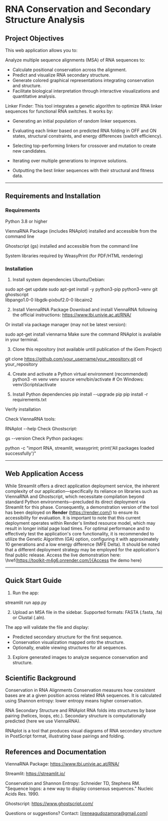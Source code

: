 # RNA Conservation and Secondary Structure Analysis

## Project Objectives

This web application allows you to:

Analyze multiple sequence alignments (MSA) of RNA sequences to:

- Calculate positional conservation across the alignment.
- Predict and visualize RNA secondary structure.
- Generate colored graphical representations integrating conservation and structure.
- Facilitate biological interpretation through interactive visualizations and quantitative analysis.

Linker Finder: This tool integrates a genetic algorithm to optimize RNA linker sequences for functional RNA switches. It works by:

- Generating an initial population of random linker sequences.

- Evaluating each linker based on predicted RNA folding in OFF and ON states, structural constraints, and energy differences (switch efficiency).

- Selecting top-performing linkers for crossover and mutation to create new candidates.

- Iterating over multiple generations to improve solutions.

- Outputting the best linker sequences with their structural and fitness data.

---

## Requirements and Installation
### Requirements
Python 3.8 or higher

ViennaRNA Package (includes RNAplot) installed and accessible from the command line

Ghostscript (gs) installed and accessible from the command line

System libraries required by WeasyPrint (for PDF/HTML rendering)

### Installation

1. Install system dependencies
Ubuntu/Debian:

sudo apt-get update
sudo apt-get install -y python3-pip python3-venv git ghostscript \
    libpango1.0-0 libgdk-pixbuf2.0-0 libcairo2

2. Install ViennaRNA Package
Download and install ViennaRNA following the official instructions:
https://www.tbi.univie.ac.at/RNA/

Or install via package manager (may not be latest version):


sudo apt-get install viennarna
Make sure the command RNAplot is available in your terminal.

3. Clone this repository (not available untill publication of the iGem Project)

git clone https://github.com/your_username/your_repository.git
cd your_repository

4. Create and activate a Python virtual environment (recommended)
python3 -m venv venv
source venv/bin/activate    # On Windows: venv\Scripts\actívate

5. Install Python dependencies
pip install --upgrade pip
pip install -r requirements.txt


Verify installation

Check ViennaRNA tools:

RNAplot --help
Check Ghostscript:

gs --version
Check Python packages:


python -c "import RNA, streamlit, weasyprint; print('All packages loaded successfully')"


---
## Web Application Access

While Streamlit offers a direct application deployment service, the inherent complexity of our application—specifically its reliance on libraries such as ViennaRNA and Ghostscript, which necessitate compilation beyond standard Python environments—precluded its direct deployment via Streamlit for this phase. Consequently, a demonstration version of the tool has been deployed on **Render** (https://render.com/) to ensure its accessibility for evaluation. It is important to note that this current deployment operates within Render's limited resource model, which may result in longer initial page load times. For optimal performance and to effectively test the application's core functionality, it is recommended to utilize the Genetic Algorithm (GA) option, configuring it with approximately 10 generations and a low energy difference (MFE Delta). It should be noted that a different deployment strategy may be employed for the application's final public release. Access the live demonstration here: \href{https://toolkit-m4g6.onrender.com/}{Access the demo here}

---

## Quick Start Guide

1. Run the app:

streamlit run app.py

2. Upload an MSA file in the sidebar. Supported formats: FASTA (.fasta, .fa) or Clustal (.aln).

The app will validate the file and display:

- Predicted secondary structure for the first sequence.
- Conservation visualization mapped onto the structure.
- Optionally, enable viewing structures for all sequences.

3. Explore generated images to analyze sequence conservation and structure.

## Scientific Background

Conservation in RNA Alignments
Conservation measures how consistent bases are at a given position across related RNA sequences. It is calculated using Shannon entropy: lower entropy means higher conservation.

RNA Secondary Structure and RNAplot
RNA folds into structures by base pairing (helices, loops, etc.). Secondary structure is computationally predicted (here we use ViennaRNA).

RNAplot is a tool that produces visual diagrams of RNA secondary structure in PostScript format, illustrating base pairings and folding.

## References and Documentation

ViennaRNA Package: https://www.tbi.univie.ac.at/RNA/

Streamlit: https://streamlit.io/

Conservation and Shannon Entropy:
Schneider TD, Stephens RM. "Sequence logos: a new way to display consensus sequences." Nucleic Acids Res. 1990.

Ghostscript: https://www.ghostscript.com/

Questions or suggestions? Contact: [ireneagudozamora@gmail.com]
